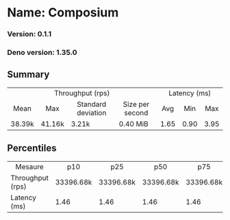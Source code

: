 # Name: Composium 
  
  ### Version: 0.1.1
  ### Deno version: 1.35.0

## Summary
<table>
<tr>
    <td align="center" colspan="4">Throughput (rps)</td>
    <td align="center" colspan="3">Latency (ms)</td>
</tr>
<tr>
    <td align="center">Mean</td>
    <td align="center">Max</td>
    <td align="center">Standard deviation</td>
    <td align="center">Size per second</td>
    <td align="center">Avg</td>
    <td align="center">Min</td>
    <td align="center">Max</td>
</tr>
<tr>
    <td>38.39k</td>
    <td>41.16k</td>
    <td>3.21k</td>
    <td>0.40 MiB</td>
    <td>1.65</td>
    <td>0.90</td>
    <td>3.95</td>
</tr>
</table>

## Percentiles

<table>
<tr>
  <td align="center">Mesaure</td>
  <td align="center">p10</td>
  <td align="center">p25</td>
  <td align="center">p50</td>
  <td align="center">p75</td>
  <td align="center">p90</td>
  <td align="center">p95</td>
  <td align="center">p99</td>
</tr>
<tr>
  <td>Throughput (rps)</td>
  <td>33396.68k</td>
  <td>33396.68k</td>
  <td>33396.68k</td>
  <td>33396.68k</td>
  <td>40891.93k</td>
  <td>41140.92k</td>
  <td>41159.83k</td>
</tr>
<tr>
  <td>Latency (ms)</td>
  <td>1.46</td>
  <td>1.46</td>
  <td>1.46</td>
  <td>1.46</td>
  <td>1.87</td>
  <td>2.00</td>
  <td>2.81</td>
</tr>
</table>
